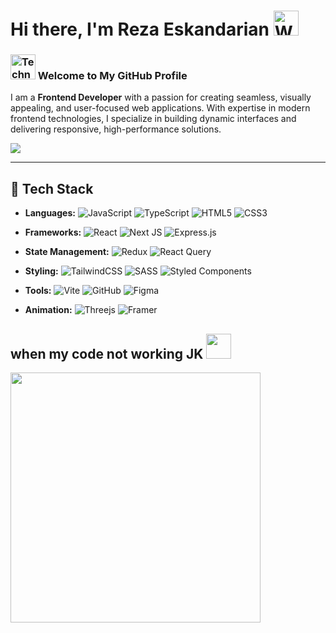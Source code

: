 # Hi there, I'm Reza Eskandarian <img src="https://raw.githubusercontent.com/Tarikul-Islam-Anik/Animated-Fluent-Emojis/master/Emojis/Hand%20gestures/Waving%20Hand.png" alt="Waving Hand" width="40" height="40" />

### <span><img src="https://raw.githubusercontent.com/Tarikul-Islam-Anik/Animated-Fluent-Emojis/master/Emojis/People/Technologist.png" alt="Technologist" width="40" height="40" /> Welcome to My GitHub Profile </span>

I am a **Frontend Developer** with a passion for creating seamless, visually appealing, and user-focused web applications. With expertise in modern frontend technologies, I specialize in building dynamic interfaces and delivering responsive, high-performance solutions.

<img src="https://github.com/Anmol-Baranwal/Cool-GIFs-For-GitHub/assets/74038190/d48893bd-0757-481c-8d7e-ba3e163feae7" />

---

## 🚀 Tech Stack  

- **Languages:**
 ![JavaScript](https://img.shields.io/badge/javascript-%23323330.svg?style=for-the-badge&logo=javascript&logoColor=%23F7DF1E)   ![TypeScript](https://img.shields.io/badge/typescript-%23007ACC.svg?style=for-the-badge&logo=typescript&logoColor=white)   ![HTML5](https://img.shields.io/badge/html5-%23E34F26.svg?style=for-the-badge&logo=html5&logoColor=white)   ![CSS3](https://img.shields.io/badge/css3-%231572B6.svg?style=for-the-badge&logo=css3&logoColor=white) 

- **Frameworks:**
 ![React](https://img.shields.io/badge/react-%2320232a.svg?style=for-the-badge&logo=react&logoColor=%2361DAFB)    ![Next JS](https://img.shields.io/badge/Next-black?style=for-the-badge&logo=next.js&logoColor=white)    ![Express.js](https://img.shields.io/badge/express.js-%23404d59.svg?style=for-the-badge&logo=express&logoColor=%2361DAFB)

- **State Management:**
 ![Redux](https://img.shields.io/badge/redux-%23593d88.svg?style=for-the-badge&logo=redux&logoColor=white)   ![React Query](https://img.shields.io/badge/-React%20Query-FF4154?style=for-the-badge&logo=react%20query&logoColor=white)  

- **Styling:**
 ![TailwindCSS](https://img.shields.io/badge/tailwindcss-%2338B2AC.svg?style=for-the-badge&logo=tailwind-css&logoColor=white)     ![SASS](https://img.shields.io/badge/SASS-hotpink.svg?style=for-the-badge&logo=SASS&logoColor=white)      ![Styled Components](https://img.shields.io/badge/styled--components-DB7093?style=for-the-badge&logo=styled-components&logoColor=white)

- **Tools:**
![Vite](https://img.shields.io/badge/vite-%23646CFF.svg?style=for-the-badge&logo=vite&logoColor=white)    	![GitHub](https://img.shields.io/badge/github-%23121011.svg?style=for-the-badge&logo=github&logoColor=white)    ![Figma](https://img.shields.io/badge/figma-%23F24E1E.svg?style=for-the-badge&logo=figma&logoColor=white) 

- **Animation:**
  ![Threejs](https://img.shields.io/badge/threejs-black?style=for-the-badge&logo=three.js&logoColor=white)   ![Framer](https://img.shields.io/badge/Framer-black?style=for-the-badge&logo=framer&logoColor=blue)
  

## when my code not working JK  <img src="https://github.com/Anmol-Baranwal/Cool-GIFs-For-GitHub/assets/74038190/47eb2734-addb-46da-b4dd-5e1616cd3853" width="40">&nbsp;
<img src="https://github.com/Anmol-Baranwal/Cool-GIFs-For-GitHub/assets/74038190/491e3e44-11a0-487a-b07b-717f677bbe4a" width="400">
